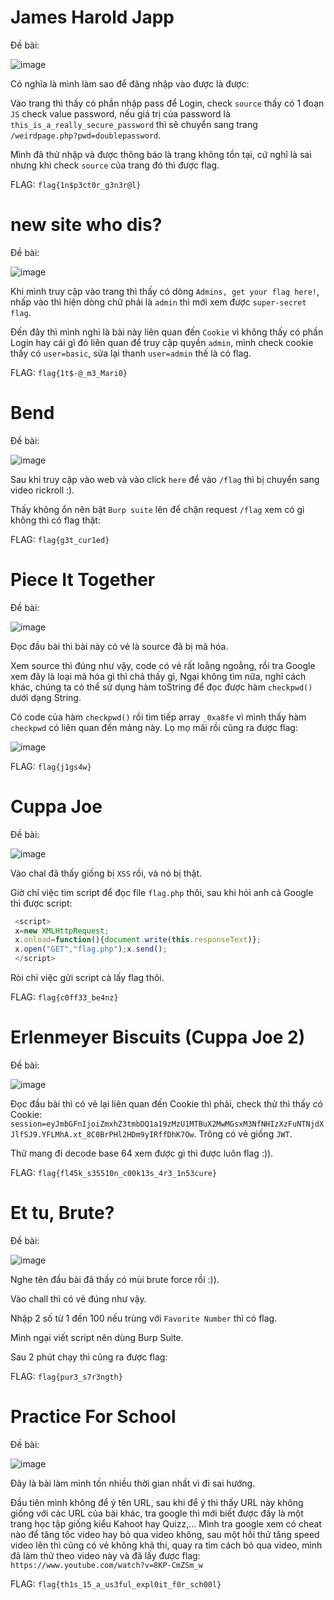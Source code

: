 # James Harold Japp 

 Đề bài:
 
![image](https://user-images.githubusercontent.com/96786536/154807874-115fef60-7552-41af-98d8-70caeeaa62fd.png)

Có nghĩa là mình làm sao để đăng nhập vào được là được:

Vào trang thì thấy có phần nhập pass để Login, check `source` thấy có 1 đoạn `JS` check value password, nếu giá trị của password là `this_is_a_really_secure_password` thì sẽ chuyển sang trang `/weirdpage.php?pwd=doublepassword`.

Mình đã thử nhập và được thông báo là trang không tồn tại, cứ nghĩ là sai nhưng khi check `source` của trang đó thì được flag.

FLAG: `flag{1n$p3ct0r_g3n3r@l}`

# new site who dis?

Đề bài:

![image](https://user-images.githubusercontent.com/96786536/154808084-ab5d1005-21cf-45af-be12-a8454aabde50.png)

Khi mình truy cập vào trang thì thấy có dòng `Admins, get your flag here!`, nhấp vào thì hiện dòng chữ phải là `admin` thì mới xem được `super-secret flag`.

Đến đây thì mình nghi là bài này liên quan đến `Cookie` vì không thấy có phần Login hay cái gì đó liên quan để truy cập quyền `admin`, mình check cookie thấy có `user=basic`, sửa lại thanh `user=admin` thế là có flag.

FLAG: `flag{1t$-@_m3_Mari0}`

# Bend

Đề bài:

![image](https://user-images.githubusercontent.com/96786536/154808353-60bbde60-848e-430d-9403-3cbd60f7e93e.png)

Sau khi truy cập vào web và vào click `here` để vào `/flag` thì bị chuyển sang video rickroll :).

Thấy không ổn nên bật `Burp suite` lên để chặn request `/flag` xem có gì không thì có flag thật:

FLAG: `flag{g3t_cur1ed}`

# Piece It Together

Đề bài:

![image](https://user-images.githubusercontent.com/96786536/154810281-959baa7d-a63d-4a0b-8021-78c3d25f141e.png)

Đọc đầu bài thì bài này có vẻ là source đã bị mã hóa.

Xem source thì đúng như vậy, code có vẻ rất loằng ngoằng, rồi tra Google xem đây là loại mã hóa gì thì chả thấy gì, Ngại không tìm nữa, nghĩ cách khác, chúng ta có thể sử dụng hàm toString để đọc được hàm `checkpwd()` dưới dạng String.

Có code của hàm `checkpwd()` rồi tìm tiếp array `_0xa8fe` vì mình thấy hàm `checkpwd` có liên quan đến mảng này. Lọ mọ mãi rồi cũng ra được flag:

![image](https://user-images.githubusercontent.com/96786536/154810514-97a5e102-877e-40cc-b61d-82d5016fdf99.png)

FLAG: `flag{j1gs4w}`

# Cuppa Joe

Đề bài:

![image](https://user-images.githubusercontent.com/96786536/154808584-6e1a6a91-e695-4f5f-8661-4d5e0e41e0ca.png)

Vào chal đã thấy giống bị `XSS` rồi, và nó bị thật.

Giờ chỉ việc tìm script để đọc file `flag.php` thôi, sau khi hỏi anh cả Google thì được script:

```js
 <script>
 x=new XMLHttpRequest;
 x.onload=function(){document.write(this.responseText)};
 x.open("GET","flag.php");x.send();
 </script> 
 ```
 
 Ròi chỉ việc gửi script cà lấy flag thôi.
 
 FLAG: `flag{c0ff33_be4nz}`
 
 # Erlenmeyer Biscuits (Cuppa Joe 2)
 
 Đề bài:
 
 ![image](https://user-images.githubusercontent.com/96786536/154808742-15bf8cdc-266a-4008-8d3c-ae525b05d222.png)

Đọc đầu bài thì có vẻ lại liên quan đến Cookie thì phải, check thử thì thấy có Cookie: `session=eyJmbGFnIjoiZmxhZ3tmbDQ1a19zMzU1MTBuX2MwMGsxM3NfNHIzXzFuNTNjdXJlfSJ9.YFLMhA.xt_8C0BrPHl2HDm9yIRffDhK7Ow`. Trông có vẻ giống `JWT`.

Thử mang đi decode base 64 xem được gì thì được luôn flag :)).

FLAG: `flag{fl45k_s35510n_c00k13s_4r3_1n53cure}`

# Et tu, Brute?

Đề bài:

![image](https://user-images.githubusercontent.com/96786536/154808874-230a7b0d-d46a-4961-8082-d2b5fd7e9794.png)

Nghe tên đầu bài đã thấy có mùi brute force rồi :)).

Vào chall thì có vẻ đúng như vậy.

Nhập 2 số từ 1 đến 100 nếu trùng với `Favorite Number` thì có flag.

Mình ngại viết script nên dùng Burp Suite.

Sau 2 phút chạy thì cũng ra được flag:

FLAG: `flag{pur3_s7r3ngth}`

# Practice For School

Đề bài:

![image](https://user-images.githubusercontent.com/96786536/154809233-57512d49-d2ad-4364-8449-73b3f1ab5be6.png)

Đây là bài làm mình tốn nhiều thời gian nhất vì đi sai hướng.

Đầu tiên mình không để ý tên URL, sau khi để ý thì thấy URL này không giống với các URL của bài khác, tra google thì mới biết được đấy là một trang học tập giống kiểu Kahoot hay Quizz,... Mình tra google xem có cheat nào để tăng tốc video hay bỏ qua video không, sau một hồi thử tăng speed video lên thì cũng có vẻ không khả thi, quay ra tìm cách bỏ qua video, mình đã làm thử theo video này và đã lấy được flag: `https://www.youtube.com/watch?v=8KP-CmZSm_w`

FLAG: `flag{th1s_15_a_us3ful_expl0it_f0r_sch00l}`
